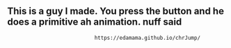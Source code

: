 This is a guy I made. You press the button and he does a primitive ah animation. nuff said
---------------------------------------------------------------------------------------------
                                https://edamama.github.io/chrJump/

